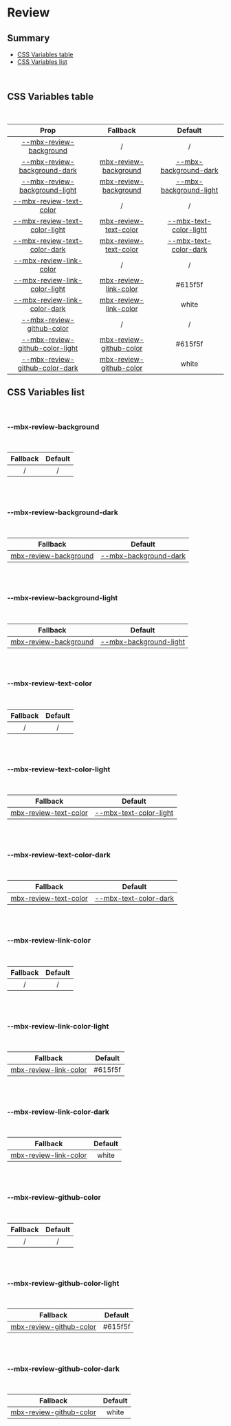 # Review

## Summary

- [CSS Variables table](#css-variables-table)
- [CSS Variables list](#css-variables-list)

<br>

## CSS Variables table

<br>

| <div style='text-align:center;margin:auto;'>Prop</div>                                                              | <div style='text-align:center;margin:auto;'>Fallback</div>                                            | <div style='text-align:center;margin:auto;'>Default</div>                                                           |
| ------------------------------------------------------------------------------------------------------------------- | ----------------------------------------------------------------------------------------------------- | ------------------------------------------------------------------------------------------------------------------- |
| <div style='text-align:center;margin:auto;'>[--mbx-review-background](#mbx-review-background)</div>                 | <div style='text-align:center;margin:auto;'>/</div>                                                   | <div style='text-align:center;margin:auto;'>/</div>                                                                 |
| <div style='text-align:center;margin:auto;'>[--mbx-review-background-dark](#mbx-review-background-dark)</div>       | <div style='text-align:center;margin:auto;'>[mbx-review-background](#mbx-review-background)</div>     | <div style='text-align:center;margin:auto;'>[--mbx-background-dark](global-css-vars.md#mbx-background-dark)</div>   |
| <div style='text-align:center;margin:auto;'>[--mbx-review-background-light](#mbx-review-background-light)</div>     | <div style='text-align:center;margin:auto;'>[mbx-review-background](#mbx-review-background)</div>     | <div style='text-align:center;margin:auto;'>[--mbx-background-light](global-css-vars.md#mbx-background-light)</div> |
| <div style='text-align:center;margin:auto;'>[--mbx-review-text-color](#mbx-review-text-color)</div>                 | <div style='text-align:center;margin:auto;'>/</div>                                                   | <div style='text-align:center;margin:auto;'>/</div>                                                                 |
| <div style='text-align:center;margin:auto;'>[--mbx-review-text-color-light](#mbx-review-text-color-light)</div>     | <div style='text-align:center;margin:auto;'>[mbx-review-text-color](#mbx-review-text-color)</div>     | <div style='text-align:center;margin:auto;'>[--mbx-text-color-light](global-css-vars.md#mbx-text-color-light)</div> |
| <div style='text-align:center;margin:auto;'>[--mbx-review-text-color-dark](#mbx-review-text-color-dark)</div>       | <div style='text-align:center;margin:auto;'>[mbx-review-text-color](#mbx-review-text-color)</div>     | <div style='text-align:center;margin:auto;'>[--mbx-text-color-dark](global-css-vars.md#mbx-text-color-dark)</div>   |
| <div style='text-align:center;margin:auto;'>[--mbx-review-link-color](#mbx-review-link-color)</div>                 | <div style='text-align:center;margin:auto;'>/</div>                                                   | <div style='text-align:center;margin:auto;'>/</div>                                                                 |
| <div style='text-align:center;margin:auto;'>[--mbx-review-link-color-light](#mbx-review-link-color-light)</div>     | <div style='text-align:center;margin:auto;'>[mbx-review-link-color](#mbx-review-link-color)</div>     | <div style='text-align:center;margin:auto;'>#615f5f</div>                                                           |
| <div style='text-align:center;margin:auto;'>[--mbx-review-link-color-dark](#mbx-review-link-color-dark)</div>       | <div style='text-align:center;margin:auto;'>[mbx-review-link-color](#mbx-review-link-color)</div>     | <div style='text-align:center;margin:auto;'>white</div>                                                             |
| <div style='text-align:center;margin:auto;'>[--mbx-review-github-color](#mbx-review-github-color)</div>             | <div style='text-align:center;margin:auto;'>/</div>                                                   | <div style='text-align:center;margin:auto;'>/</div>                                                                 |
| <div style='text-align:center;margin:auto;'>[--mbx-review-github-color-light](#mbx-review-github-color-light)</div> | <div style='text-align:center;margin:auto;'>[mbx-review-github-color](#mbx-review-github-color)</div> | <div style='text-align:center;margin:auto;'>#615f5f</div>                                                           |
| <div style='text-align:center;margin:auto;'>[--mbx-review-github-color-dark](#mbx-review-github-color-dark)</div>   | <div style='text-align:center;margin:auto;'>[mbx-review-github-color](#mbx-review-github-color)</div> | <div style='text-align:center;margin:auto;'>white</div>                                                             |

## CSS Variables list

<br>

### --mbx-review-background

<br>

| <div style='text-align:center;margin:auto;'>Fallback</div> | <div style='text-align:center;margin:auto;'>Default</div> |
| ---------------------------------------------------------- | --------------------------------------------------------- |
| <div style='text-align:center;margin:auto;'>/</div>        | <div style='text-align:center;margin:auto;'>/</div>       |

<br><br>

### --mbx-review-background-dark

<br>

| <div style='text-align:center;margin:auto;'>Fallback</div>                                        | <div style='text-align:center;margin:auto;'>Default</div>                                                         |
| ------------------------------------------------------------------------------------------------- | ----------------------------------------------------------------------------------------------------------------- |
| <div style='text-align:center;margin:auto;'>[mbx-review-background](#mbx-review-background)</div> | <div style='text-align:center;margin:auto;'>[--mbx-background-dark](global-css-vars.md#mbx-background-dark)</div> |

<br><br>

### --mbx-review-background-light

<br>

| <div style='text-align:center;margin:auto;'>Fallback</div>                                        | <div style='text-align:center;margin:auto;'>Default</div>                                                           |
| ------------------------------------------------------------------------------------------------- | ------------------------------------------------------------------------------------------------------------------- |
| <div style='text-align:center;margin:auto;'>[mbx-review-background](#mbx-review-background)</div> | <div style='text-align:center;margin:auto;'>[--mbx-background-light](global-css-vars.md#mbx-background-light)</div> |

<br><br>

### --mbx-review-text-color

<br>

| <div style='text-align:center;margin:auto;'>Fallback</div> | <div style='text-align:center;margin:auto;'>Default</div> |
| ---------------------------------------------------------- | --------------------------------------------------------- |
| <div style='text-align:center;margin:auto;'>/</div>        | <div style='text-align:center;margin:auto;'>/</div>       |

<br><br>

### --mbx-review-text-color-light

<br>

| <div style='text-align:center;margin:auto;'>Fallback</div>                                        | <div style='text-align:center;margin:auto;'>Default</div>                                                           |
| ------------------------------------------------------------------------------------------------- | ------------------------------------------------------------------------------------------------------------------- |
| <div style='text-align:center;margin:auto;'>[mbx-review-text-color](#mbx-review-text-color)</div> | <div style='text-align:center;margin:auto;'>[--mbx-text-color-light](global-css-vars.md#mbx-text-color-light)</div> |

<br><br>

### --mbx-review-text-color-dark

<br>

| <div style='text-align:center;margin:auto;'>Fallback</div>                                        | <div style='text-align:center;margin:auto;'>Default</div>                                                         |
| ------------------------------------------------------------------------------------------------- | ----------------------------------------------------------------------------------------------------------------- |
| <div style='text-align:center;margin:auto;'>[mbx-review-text-color](#mbx-review-text-color)</div> | <div style='text-align:center;margin:auto;'>[--mbx-text-color-dark](global-css-vars.md#mbx-text-color-dark)</div> |

<br><br>

### --mbx-review-link-color

<br>

| <div style='text-align:center;margin:auto;'>Fallback</div> | <div style='text-align:center;margin:auto;'>Default</div> |
| ---------------------------------------------------------- | --------------------------------------------------------- |
| <div style='text-align:center;margin:auto;'>/</div>        | <div style='text-align:center;margin:auto;'>/</div>       |

<br><br>

### --mbx-review-link-color-light

<br>

| <div style='text-align:center;margin:auto;'>Fallback</div>                                        | <div style='text-align:center;margin:auto;'>Default</div> |
| ------------------------------------------------------------------------------------------------- | --------------------------------------------------------- |
| <div style='text-align:center;margin:auto;'>[mbx-review-link-color](#mbx-review-link-color)</div> | <div style='text-align:center;margin:auto;'>#615f5f</div> |

<br><br>

### --mbx-review-link-color-dark

<br>

| <div style='text-align:center;margin:auto;'>Fallback</div>                                        | <div style='text-align:center;margin:auto;'>Default</div> |
| ------------------------------------------------------------------------------------------------- | --------------------------------------------------------- |
| <div style='text-align:center;margin:auto;'>[mbx-review-link-color](#mbx-review-link-color)</div> | <div style='text-align:center;margin:auto;'>white</div>   |

<br><br>

### --mbx-review-github-color

<br>

| <div style='text-align:center;margin:auto;'>Fallback</div> | <div style='text-align:center;margin:auto;'>Default</div> |
| ---------------------------------------------------------- | --------------------------------------------------------- |
| <div style='text-align:center;margin:auto;'>/</div>        | <div style='text-align:center;margin:auto;'>/</div>       |

<br><br>

### --mbx-review-github-color-light

<br>

| <div style='text-align:center;margin:auto;'>Fallback</div>                                            | <div style='text-align:center;margin:auto;'>Default</div> |
| ----------------------------------------------------------------------------------------------------- | --------------------------------------------------------- |
| <div style='text-align:center;margin:auto;'>[mbx-review-github-color](#mbx-review-github-color)</div> | <div style='text-align:center;margin:auto;'>#615f5f</div> |

<br><br>

### --mbx-review-github-color-dark

<br>

| <div style='text-align:center;margin:auto;'>Fallback</div>                                            | <div style='text-align:center;margin:auto;'>Default</div> |
| ----------------------------------------------------------------------------------------------------- | --------------------------------------------------------- |
| <div style='text-align:center;margin:auto;'>[mbx-review-github-color](#mbx-review-github-color)</div> | <div style='text-align:center;margin:auto;'>white</div>   |

<br><br>
